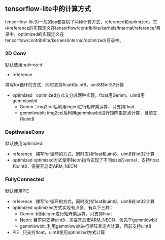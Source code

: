 ## tensorflow-lite中的计算方式

tensorflow-lite对一般的op都提供了两种计算方式，reference和optimized。其中reference的实现定义在tensorflow/contrib/lite/kernels/internal/reference/目录中，optimized的实现定义在tensorflow/contrib/lite/kernels/internal/optimized/目录中。

### 2D Conv      

默认使用optimized

- reference   

裸写for循环的方式，同时支持float和uint8，uint8转int32计算 
- optimized  
     optimized方式又分成两种实现，float用Gemm，uint8用gemmlowbit
     - Gemm：img2col后利用eigen进行矩阵乘运算，只支持float
     - gemmlowbit: img2col后利用gemmlowbit进行矩阵乘定点计算，目前支持uint8

### DepthwiseConv   

默认使用optimized

- reference   
     裸写for循环的方式，同时支持float和uint8，uint8转int32计算
- optimized
     optimized方式使用Neon指令实现了不同size的kernel，支持float和uint8，需要开启宏ARM_NEON

### FullyConnected   

默认使用PIE

- reference   
     裸写for循环的方式，同时支持float和uint8，uint8转int32计算
- optimized
     optimized方式实现有点多，有以下三种：
     - Gemm: 利用eigen进行矩阵乘运算，只支持float
     - Neon: 目前只支持uint8，需要开启宏ARM_NEON，优先于gemmlowbit
     - gemmlowbit: 利用gemmlowbit进行矩阵乘定点计算，目前支持uint8
- PIE   
     只支持float，uint8使用optimized方式计算
